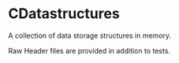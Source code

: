 # CDatastructures
A collection of data storage structures in memory.

Raw Header files are provided in addition to tests.

